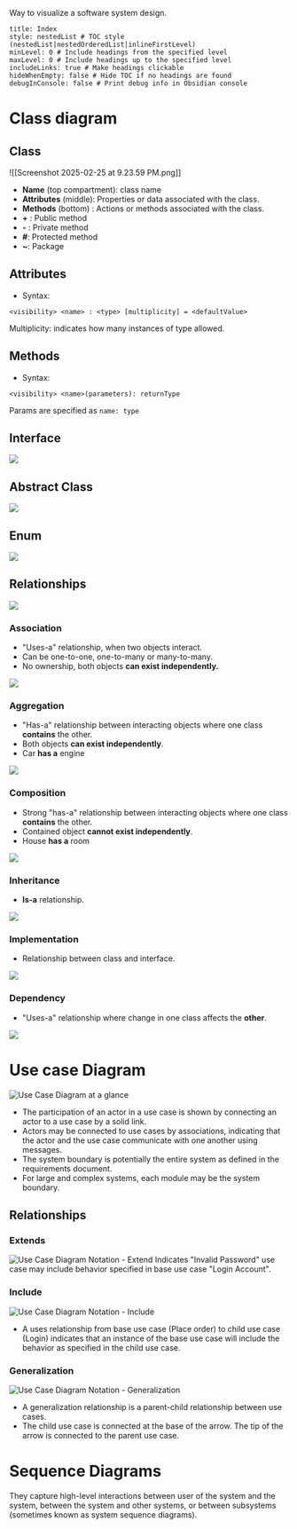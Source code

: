 Way to visualize a software system design.

```table-of-contents
title: Index
style: nestedList # TOC style (nestedList|nestedOrderedList|inlineFirstLevel)
minLevel: 0 # Include headings from the specified level
maxLevel: 0 # Include headings up to the specified level
includeLinks: true # Make headings clickable
hideWhenEmpty: false # Hide TOC if no headings are found
debugInConsole: false # Print debug info in Obsidian console
```
# Class diagram
## Class
![[Screenshot 2025-02-25 at 9.23.59 PM.png]]
+ **Name** (top compartment): class name
+ **Attributes** (middle): Properties or data associated with the class.
+ **Methods** (bottom) : Actions or methods associated with the class.
+ **+** : Public method
+ **-** : Private method
+ **#**: Protected method
+ **~**: Package

## Attributes
+ Syntax:
```
<visibility> <name> : <type> [multiplicity] = <defaultValue>
``` 
Multiplicity: indicates how many instances of type allowed.

## Methods
+ Syntax:
```
<visibility> <name>(parameters): returnType
```
Params are specified as ``name: type``

## Interface
![](https://substackcdn.com/image/fetch/w_1456,c_limit,f_auto,q_auto:good,fl_progressive:steep/https%3A%2F%2Fsubstack-post-media.s3.amazonaws.com%2Fpublic%2Fimages%2Ff5a9233a-2083-4799-ba73-3fc57caeaead_834x448.png)

## Abstract Class
![](https://substackcdn.com/image/fetch/w_1456,c_limit,f_auto,q_auto:good,fl_progressive:steep/https%3A%2F%2Fsubstack-post-media.s3.amazonaws.com%2Fpublic%2Fimages%2Fdeed8e70-5b57-446f-a53f-f474e86b5c98_932x528.png)

## Enum
![](https://substackcdn.com/image/fetch/w_1456,c_limit,f_auto,q_auto:good,fl_progressive:steep/https%3A%2F%2Fsubstack-post-media.s3.amazonaws.com%2Fpublic%2Fimages%2F4e737467-b184-4e3b-b8dc-711ac7840b50_644x520.png)

## Relationships

![](https://substackcdn.com/image/fetch/w_1456,c_limit,f_auto,q_auto:good,fl_progressive:steep/https%3A%2F%2Fsubstack-post-media.s3.amazonaws.com%2Fpublic%2Fimages%2F0608aeaf-d32c-41e9-b7fa-6c105c27fab9_1032x648.png)

### **Association**
+ "Uses-a" relationship, when two objects interact. 
+ Can be one-to-one, one-to-many or many-to-many.
+ No ownership, both objects **can exist independently.**

![](https://substackcdn.com/image/fetch/w_1456,c_limit,f_auto,q_auto:good,fl_progressive:steep/https%3A%2F%2Fsubstack-post-media.s3.amazonaws.com%2Fpublic%2Fimages%2F662eb8e0-7697-4a1c-8a2a-137e0d6879e9_1234x1380.png)

### **Aggregation**
+ "Has-a" relationship between interacting objects where one class **contains** the other.
+ Both objects **can exist independently**.
+ Car **has a** engine

![](https://substackcdn.com/image/fetch/w_1456,c_limit,f_auto,q_auto:good,fl_progressive:steep/https%3A%2F%2Fsubstack-post-media.s3.amazonaws.com%2Fpublic%2Fimages%2F880fe7ba-9935-4d35-857e-b2682d3ac093_1554x486.png)

### **Composition**
+ Strong "has-a" relationship between interacting objects where one class **contains** the other.
+ Contained object **cannot exist independently**.
+ House **has a** room

![](https://substackcdn.com/image/fetch/w_1456,c_limit,f_auto,q_auto:good,fl_progressive:steep/https%3A%2F%2Fsubstack-post-media.s3.amazonaws.com%2Fpublic%2Fimages%2Ffc9ef308-2a5e-4f8e-a61b-5835d6231b07_1552x376.png)

### **Inheritance**
+ **Is-a** relationship.

![](https://substackcdn.com/image/fetch/w_1456,c_limit,f_auto,q_auto:good,fl_progressive:steep/https%3A%2F%2Fsubstack-post-media.s3.amazonaws.com%2Fpublic%2Fimages%2Ff92cd6a8-9454-4db5-8545-6b1f6c9ef1ff_1744x1186.png)

### **Implementation**
+ Relationship between class and interface.

![](https://substackcdn.com/image/fetch/w_1456,c_limit,f_auto,q_auto:good,fl_progressive:steep/https%3A%2F%2Fsubstack-post-media.s3.amazonaws.com%2Fpublic%2Fimages%2F2b28dc2c-9bbe-4358-925e-5819bb81d722_1744x1234.png)

### **Dependency**
+ "Uses-a" relationship where change in one class affects the **other**.

![](https://substackcdn.com/image/fetch/w_1456,c_limit,f_auto,q_auto:good,fl_progressive:steep/https%3A%2F%2Fsubstack-post-media.s3.amazonaws.com%2Fpublic%2Fimages%2F1990f218-1fdd-45f5-8e23-62bf2dbcbb40_1956x456.png)

# Use case Diagram

![Use Case Diagram at a glance](https://cdn-images.visual-paradigm.com/guide/uml/what-is-use-case-diagram/02-use-case-diagram-annotated.png)
- The participation of an actor in a use case is shown by connecting an actor to a use case by a solid link.
- Actors may be connected to use cases by associations, indicating that the actor and the use case communicate with one another using messages.
- The system boundary is potentially the entire system as defined in the requirements document.
- For large and complex systems, each module may be the system boundary.

## Relationships

### **Extends**

![Use Case Diagram Notation - Extend](https://cdn-images.visual-paradigm.com/guide/uml/what-is-use-case-diagram/07-use-case-diagram-notation-extend.png)
Indicates "Invalid Password" use case may include behavior specified in base use case "Login Account".

### **Include**

![Use Case Diagram Notation - Include](https://cdn-images.visual-paradigm.com/guide/uml/what-is-use-case-diagram/08-use-case-diagram-notation-include.png)
- A uses relationship from base use case (Place order) to child use case (Login) indicates that an instance of the base use case will include the behavior as specified in the child use case.

### **Generalization**

![Use Case Diagram Notation - Generalization](https://cdn-images.visual-paradigm.com/guide/uml/what-is-use-case-diagram/08-use-case-diagram-notation-generalization.png)
- A generalization relationship is a parent-child relationship between use cases.
- The child use case is connected at the base of the arrow. The tip of the arrow is connected to the parent use case.

# Sequence Diagrams

They capture high-level interactions between user of the system and the system, between the system and other systems, or between subsystems (sometimes known as system sequence diagrams).

